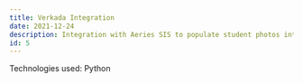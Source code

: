 ```yaml
---
title: Verkada Integration
date: 2021-12-24
description: Integration with Aeries SIS to populate student photos into Verkada Command.
id: 5
---
```

Technologies used: Python